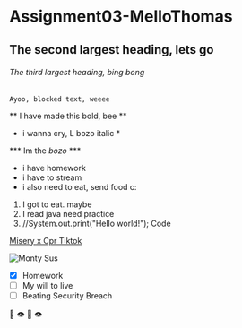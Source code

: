 # Assignment03-MelloThomas

## The second largest heading, lets go

###### The third largest heading, bing bong

```
Ayoo, blocked text, weeee
```

** I have made this bold, bee **

* i wanna cry, L bozo italic *

*** Im the _bozo_ ***

- i have homework
- i have to stream
- i also need to eat, send food c:

1. I got to eat. maybe
2. I read java need practice
3. //System.out.print("Hello world!"); Code

[Misery x Cpr Tiktok](https://youtu.be/nU-MMfejDoI)

![Monty ~~Sus~~](https://www.google.com/url?sa=i&url=https%3A%2F%2Fwww.pillowfort.social%2Fsearch%2Fmonty&psig=AOvVaw0MgFSMIVYDKZbFm6XZPCaR&ust=1642551274131000&source=images&cd=vfe&ved=0CAsQjRxqFwoTCLDZ9LuCuvUCFQAAAAAdAAAAABAL)

- [x] Homework
- [ ] My will to live
- [ ] Beating Security Breach

:eggplant:  :eye: 	:lips:  :eye:
